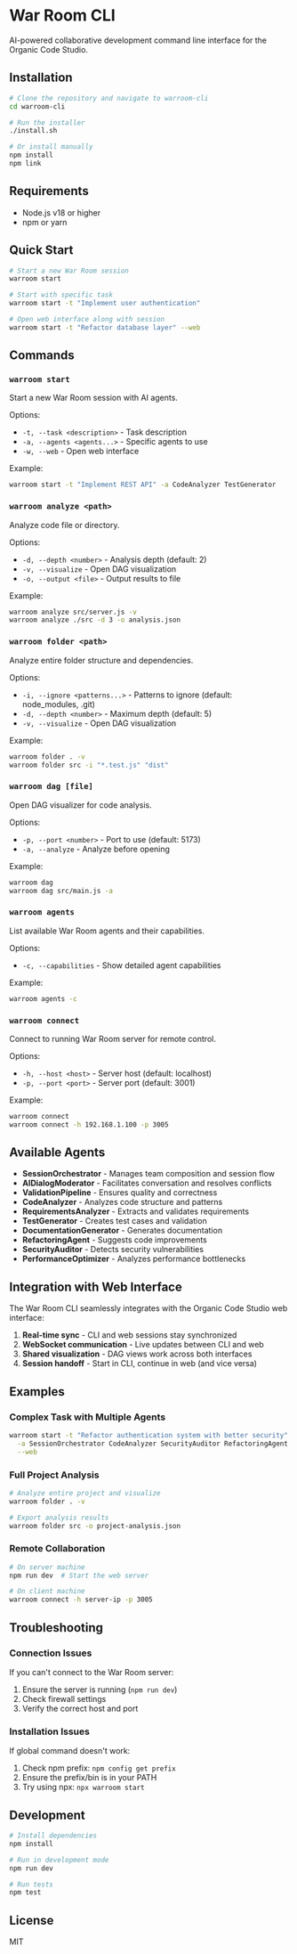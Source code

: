 # War Room CLI

AI-powered collaborative development command line interface for the Organic Code Studio.

## Installation

```bash
# Clone the repository and navigate to warroom-cli
cd warroom-cli

# Run the installer
./install.sh

# Or install manually
npm install
npm link
```

## Requirements

- Node.js v18 or higher
- npm or yarn

## Quick Start

```bash
# Start a new War Room session
warroom start

# Start with specific task
warroom start -t "Implement user authentication"

# Open web interface along with session
warroom start -t "Refactor database layer" --web
```

## Commands

### `warroom start`
Start a new War Room session with AI agents.

Options:
- `-t, --task <description>` - Task description
- `-a, --agents <agents...>` - Specific agents to use
- `-w, --web` - Open web interface

Example:
```bash
warroom start -t "Implement REST API" -a CodeAnalyzer TestGenerator
```

### `warroom analyze <path>`
Analyze code file or directory.

Options:
- `-d, --depth <number>` - Analysis depth (default: 2)
- `-v, --visualize` - Open DAG visualization
- `-o, --output <file>` - Output results to file

Example:
```bash
warroom analyze src/server.js -v
warroom analyze ./src -d 3 -o analysis.json
```

### `warroom folder <path>`
Analyze entire folder structure and dependencies.

Options:
- `-i, --ignore <patterns...>` - Patterns to ignore (default: node_modules, .git)
- `-d, --depth <number>` - Maximum depth (default: 5)
- `-v, --visualize` - Open DAG visualization

Example:
```bash
warroom folder . -v
warroom folder src -i "*.test.js" "dist"
```

### `warroom dag [file]`
Open DAG visualizer for code analysis.

Options:
- `-p, --port <number>` - Port to use (default: 5173)
- `-a, --analyze` - Analyze before opening

Example:
```bash
warroom dag
warroom dag src/main.js -a
```

### `warroom agents`
List available War Room agents and their capabilities.

Options:
- `-c, --capabilities` - Show detailed agent capabilities

Example:
```bash
warroom agents -c
```

### `warroom connect`
Connect to running War Room server for remote control.

Options:
- `-h, --host <host>` - Server host (default: localhost)
- `-p, --port <port>` - Server port (default: 3001)

Example:
```bash
warroom connect
warroom connect -h 192.168.1.100 -p 3005
```

## Available Agents

- **SessionOrchestrator** - Manages team composition and session flow
- **AIDialogModerator** - Facilitates conversation and resolves conflicts
- **ValidationPipeline** - Ensures quality and correctness
- **CodeAnalyzer** - Analyzes code structure and patterns
- **RequirementsAnalyzer** - Extracts and validates requirements
- **TestGenerator** - Creates test cases and validation
- **DocumentationGenerator** - Generates documentation
- **RefactoringAgent** - Suggests code improvements
- **SecurityAuditor** - Detects security vulnerabilities
- **PerformanceOptimizer** - Analyzes performance bottlenecks

## Integration with Web Interface

The War Room CLI seamlessly integrates with the Organic Code Studio web interface:

1. **Real-time sync** - CLI and web sessions stay synchronized
2. **WebSocket communication** - Live updates between CLI and web
3. **Shared visualization** - DAG views work across both interfaces
4. **Session handoff** - Start in CLI, continue in web (and vice versa)

## Examples

### Complex Task with Multiple Agents
```bash
warroom start -t "Refactor authentication system with better security" \
  -a SessionOrchestrator CodeAnalyzer SecurityAuditor RefactoringAgent \
  --web
```

### Full Project Analysis
```bash
# Analyze entire project and visualize
warroom folder . -v

# Export analysis results
warroom folder src -o project-analysis.json
```

### Remote Collaboration
```bash
# On server machine
npm run dev  # Start the web server

# On client machine
warroom connect -h server-ip -p 3005
```

## Troubleshooting

### Connection Issues
If you can't connect to the War Room server:
1. Ensure the server is running (`npm run dev`)
2. Check firewall settings
3. Verify the correct host and port

### Installation Issues
If global command doesn't work:
1. Check npm prefix: `npm config get prefix`
2. Ensure the prefix/bin is in your PATH
3. Try using npx: `npx warroom start`

## Development

```bash
# Install dependencies
npm install

# Run in development mode
npm run dev

# Run tests
npm test
```

## License

MIT